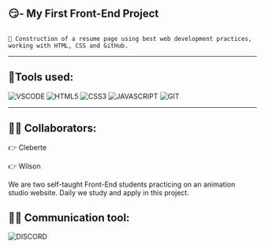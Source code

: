 ## 😏- My First Front-End Project
<code>
🎯 Construction of a resume page using best web development practices, working with HTML, CSS and GitHub.
</code>

<hr>

## 🔧Tools used:

![VSCODE](https://img.shields.io/badge/Visual_Studio_Code-0078D4?style=for-the-badge&logo=visual%20studio%20code&logoColor=white)
![HTML5](https://img.shields.io/badge/html5-%23E34F26.svg?style=for-the-badge&logo=html5&logoColor=white)
![CSS3](https://img.shields.io/badge/css3-%231572B6.svg?style=for-the-badge&logo=css3&logoColor=white)
![JAVASCRIPT](https://img.shields.io/badge/JavaScript-323330?style=for-the-badge&logo=javascript&logoColor=F7DF1E)
![GIT](https://img.shields.io/badge/GIT-E44C30?style=for-the-badge&logo=git&logoColor=white)
<hr>

## 👨‍💻 Collaborators:

👉 Cleberte

👉 Wilson

We are two self-taught Front-End students practicing on an animation studio website.
Daily we study and apply in this project.

## 🤜🤛 **Communication tool:**
![DISCORD](https://img.shields.io/badge/Discord-5865F2?style=for-the-badge&logo=discord&logoColor=white)

